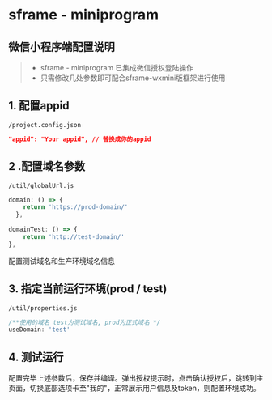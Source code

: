 # sframe - miniprogram
## 微信小程序端配置说明

> * sframe - miniprogram 已集成微信授权登陆操作
> * 只需修改几处参数即可配合sframe-wxmini版框架进行使用

## 1. 配置appid
`/project.config.json`
```json
"appid": "Your appid", // 替换成你的appid
```
## 2 .配置域名参数
`/util/globalUrl.js`
```js
domain: () => {
    return 'https://prod-domain/'
  },

domainTest: () => {
    return 'http://test-domain/'
},
```
配置测试域名和生产环境域名信息

## 3. 指定当前运行环境(prod / test)
`/util/properties.js`
```js
/**使用的域名 test为测试域名, prod为正式域名 */
useDomain: 'test'
```

## 4. 测试运行
配置完毕上述参数后，保存并编译。弹出授权提示时，点击确认授权后，跳转到主页面，切换底部选项卡至"我的"，正常展示用户信息及token，则配置环境成功。

